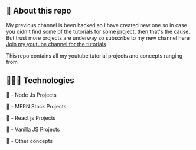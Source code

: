 ## 🚀 About this repo

My previous channel is been hacked so I have created new one so in case you didn't find some of the tutorials for some project, then that's the cause. But trust more projects are underway so subscribe to my new channel here [Join my youtube channel for the tutorials](https://www.youtube.com/channel/UCqgi3TTpWwO22hIxzPOLhWw)

This repo contains all my youtube tutorial projects and concepts ranging from

## 👨🏻‍💻 Technologies

🔴 - Node Js Projects

🔴 - MERN Stack Projects

🔴 - React js Projects

🔴 - Vanilla JS Projects

🔴 - Other concepts
